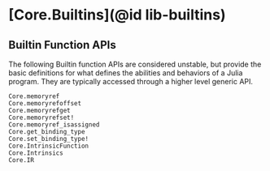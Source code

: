 # [Core.Builtins](@id lib-builtins)

## Builtin Function APIs

The following Builtin function APIs are considered unstable, but provide the basic
definitions for what defines the abilities and behaviors of a Julia program. They are
typically accessed through a higher level generic API.

```@docs
Core.memoryref
Core.memoryrefoffset
Core.memoryrefget
Core.memoryrefset!
Core.memoryref_isassigned
Core.get_binding_type
Core.set_binding_type!
Core.IntrinsicFunction
Core.Intrinsics
Core.IR
```
